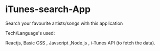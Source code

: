 # iTunes-search-App

Search your favourite artists/songs with this application

Tech/Language's used:

Reactjs, Basic CSS , Javscript ,Node.js , i-Tunes API (to fetch the data).
